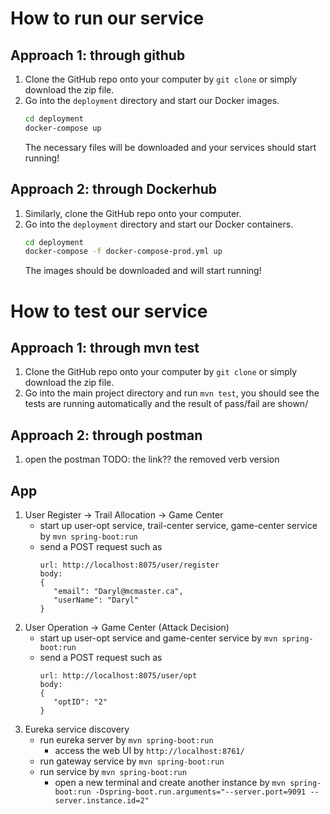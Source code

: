 # How to run our service

## Approach 1: through github 

1. Clone the GitHub repo onto your computer by `git clone` or simply download the zip file.
2. Go into the `deployment` directory and start our Docker images.
   ```bash
   cd deployment
   docker-compose up
   ```
   The necessary files will be downloaded and your services should start running!

## Approach 2: through Dockerhub

1. Similarly, clone the GitHub repo onto your computer. 
2. Go into the `deployment` directory and start our Docker containers.
   ```bash
   cd deployment
   docker-compose -f docker-compose-prod.yml up
   ```
   The images should be downloaded and will start running!

# How to test our service

## Approach 1: through mvn test

1. Clone the GitHub repo onto your computer by `git clone` or simply download the zip file.
2. Go into the main project directory and run `mvn test`, you should see the tests are running automatically and the result of pass/fail are shown/

## Approach 2: through postman

1. open the postman TODO: the link?? the removed verb version

## App
1. User Register -> Trail Allocation -> Game Center
   - start up user-opt service, trail-center service, game-center service by ```mvn spring-boot:run```
   - send a POST request such as
     ```
     url: http://localhost:8075/user/register
     body:
     {
        "email": "Daryl@mcmaster.ca",
        "userName": "Daryl"
     }
     ```
2. User Operation -> Game Center (Attack Decision)
   - start up user-opt service and game-center service by ```mvn spring-boot:run```
   - send a POST request such as
     ```
     url: http://localhost:8075/user/opt
     body:
     {
        "optID": "2"
     }
     ```
3. Eureka service discovery
   - run eureka server by ```mvn spring-boot:run```
     - access the web UI by `http://localhost:8761/`
   - run gateway service by ```mvn spring-boot:run```
   - run service by ```mvn spring-boot:run```
      - open a new terminal and create another instance by ```mvn spring-boot:run -Dspring-boot.run.arguments="--server.port=9091 --server.instance.id=2"```